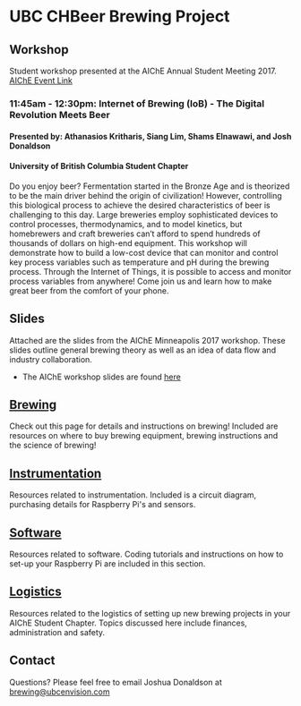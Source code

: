 # UBC CHBeer Brewing Project

## Workshop
Student workshop presented at the AIChE Annual Student Meeting 2017. [AIChE Event Link](https://www.aiche.org/conferences/annual-aiche-student-conference/2017/events/student-chapter-career-workshops)

### 11:45am - 12:30pm: Internet of Brewing (IoB) - The Digital Revolution Meets Beer
#### Presented by: Athanasios Kritharis, Siang Lim, Shams Elnawawi, and Josh Donaldson
#### University of British Columbia Student Chapter
Do you enjoy beer? Fermentation started in the Bronze Age and is theorized to be the main driver behind the origin of civilization! However, controlling this biological process to achieve the desired characteristics of beer is challenging to this day. Large breweries employ sophisticated devices to control processes, thermodynamics, and to model kinetics, but homebrewers and craft breweries can’t afford to spend hundreds of thousands of dollars on high-end equipment. This workshop will demonstrate how to build a low-cost device that can monitor and control key process variables such as temperature and pH during the brewing process. Through the Internet of Things, it is possible to access and monitor process variables from anywhere! Come join us and learn how to make great beer from the comfort of your phone. 


## Slides
Attached are the slides from the AIChE Minneapolis 2017 workshop. These slides outline general brewing theory as well as an idea of data flow and industry collaboration. 
- The AIChE workshop slides are found [here](aiche2017.pdf)

## [Brewing](http://beer.ubcchemecar.com/brewing)
Check out this page for details and instructions on brewing! Included are resources on where to buy brewing equipment, brewing instructions and the science of brewing! 

## [Instrumentation](http://beer.ubcchemecar.com/instrumentation)
Resources related to instrumentation. Included is a circuit diagram, purchasing details for Raspberry Pi's and sensors. 

## [Software](http://beer.ubcchemecar.com/software)
Resources related to software. Coding tutorials and instructions on how to set-up your Raspberry Pi are included in this section. 


## [Logistics](http://beer.ubcchemecar.com/logistics)
Resources related to the logistics of setting up new brewing projects in your AIChE Student Chapter. Topics discussed here include finances, administration and safety. 

## Contact
Questions? Please feel free to email Joshua Donaldson at [brewing@ubcenvision.com](mailto:brewing@ubcenvision.com)
